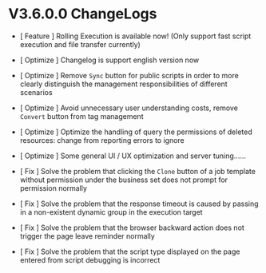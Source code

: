 # V3.6.0.0 ChangeLogs



- [ Feature ] Rolling Execution is available now! (Only support fast script execution and file transfer currently)


- [ Optimize ] Changelog is support english version now
- [ Optimize ] Remove `Sync` button for public scripts in order to more clearly distinguish the management responsibilities of different scenarios
- [ Optimize ] Avoid unnecessary user understanding costs, remove `Convert` button from tag management
- [ Optimize ] Optimize the handling of query the permissions of deleted resources: change from reporting errors to ignore
- [ Optimize ] Some general UI / UX optimization and server tuning......


- [ Fix ] Solve the problem that clicking the `Clone` button of a job template without permission under the business set does not prompt for permission normally
- [ Fix ] Solve the problem that the response timeout is caused by passing in a non-existent dynamic group in the execution target
- [ Fix ] Solve the problem that the browser backward action does not trigger the page leave reminder normally
- [ Fix ] Solve the problem that the script type displayed on the page entered from script debugging is incorrect